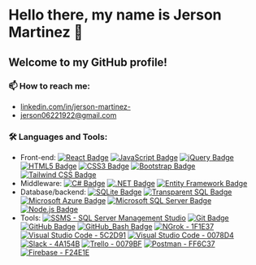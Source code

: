 # Hello there, my name is Jerson Martinez 👋 
## Welcome to my GitHub profile! 
  
### 📫 How to reach me:
  -  [linkedin.com/in/jerson-martinez-](https://www.linkedin.com/in/jerson-martinez-/)
  -  jerson06221922@gmail.com

### 🛠 Languages and Tools:
- Front-end: 
[![React Badge](https://camo.githubusercontent.com/c7a25cc5d9e443dd52290d5a83bb37d31e590e4ecda617e8e045ea3c7d98473d/68747470733a2f2f696d672e736869656c64732e696f2f62616467652f2d52656163742d3230323332413f7374796c653d666c61742d737175617265266c6f676f3d7265616374266c6f676f436f6c6f723d363144414642)](https://reactjs.org/)
[![JavaScript Badge](https://camo.githubusercontent.com/e10595846cd7eba7f2604ef79547c8842681438201484ef4cb76fe974ead8d44/68747470733a2f2f696d672e736869656c64732e696f2f62616467652f2d4a6176615363726970742d4637444631453f7374796c653d666c61742d737175617265266c6f676f3d6a617661736372697074266c6f676f436f6c6f723d626c61636b)](https://www.javascript.com/)
[![jQuery Badge](https://camo.githubusercontent.com/9749ceaf3eb92cfc6cc4d21a91ed842310eb3c0e52ebfd3b6dd5d1e7862e0e1d/68747470733a2f2f696d672e736869656c64732e696f2f62616467652f2d6a51756572792d3037363941443f7374796c653d666c61742d737175617265266c6f676f3d6a7175657279266c6f676f436f6c6f723d7768697465)](https://jquery.com/)
[![HTML5 Badge](https://camo.githubusercontent.com/6010a85175edf5787bba645d2bdad7ec26f41aafce3f5a59569352de55deed74/68747470733a2f2f696d672e736869656c64732e696f2f62616467652f2d48544d4c352d4533344632363f7374796c653d666c61742d737175617265266c6f676f3d68746d6c35266c6f676f436f6c6f723d7768697465)](https://html.spec.whatwg.org/)
[![CSS3 Badge](https://camo.githubusercontent.com/18cbf6b1e54817d05ff8f447f59cd61ccb2698890b7331454205c0a1779ea246/68747470733a2f2f696d672e736869656c64732e696f2f62616467652f2d435353332d3135373242363f7374796c653d666c61742d737175617265266c6f676f3d63737333266c6f676f436f6c6f723d7768697465)](https://developer.mozilla.org/en-US/docs/Web/CSS)
[![Bootstrap Badge](https://camo.githubusercontent.com/ea1aeca7703830699a7ef1f1291ad4579e148577ec398cf86d1334f1368bc6d5/68747470733a2f2f696d672e736869656c64732e696f2f62616467652f2d426f6f7473747261702d3739353242333f7374796c653d666c61742d737175617265266c6f676f3d626f6f747374726170266c6f676f436f6c6f723d7768697465)](https://getbootstrap.com/)
[![Tailwind CSS Badge](https://camo.githubusercontent.com/aeaa3f7f4ca1ba2d946d336edc089fabbb828a1c1c7ecf9a4697f4fc179d6117/68747470733a2f2f696d672e736869656c64732e696f2f62616467652f2d5461696c77696e645f4353532d3338423241433f7374796c653d666c61742d737175617265266c6f676f3d7461696c77696e642d637373266c6f676f436f6c6f723d7768697465)](https://tailwindcss.com/)
- Middleware: 
[![C# Badge](https://camo.githubusercontent.com/273c7df76416a7d72c61473178fc2f342d0825c924f1e9a64a513cad2fa345f2/68747470733a2f2f696d672e736869656c64732e696f2f62616467652f2d432532332d3233393132303f7374796c653d666c61742d737175617265266c6f676f3d632d7368617270266c6f676f436f6c6f723d7768697465)](https://docs.microsoft.com/en-us/dotnet/csharp/)
[![.NET Badge](https://camo.githubusercontent.com/13f218a19c27f0672a4ba92227f99d3a196ea48ae33027ca22ceeeec88c19647/68747470733a2f2f696d672e736869656c64732e696f2f62616467652f2d2e4e45542d3531324244343f7374796c653d666c61742d737175617265266c6f676f3d2e6e6574266c6f676f436f6c6f723d7768697465)](URL_TO_YOUR_DOTNET_PAGE)
[![Entity Framework Badge](https://camo.githubusercontent.com/f74ca8d3c61ca7701b624f337be719757fba77c4b0cc303884c0262b4adcd8d5/68747470733a2f2f696d672e736869656c64732e696f2f62616467652f2d456e746974792532304672616d65776f726b2d3531324244343f7374796c653d666c61742d737175617265266c6f676f3d656e746974792d6672616d65776f726b266c6f676f436f6c6f723d7768697465)](URL_TO_YOUR_ENTITY_FRAMEWORK_PAGE)
- Database/backend:
[![SQLite Badge](https://camo.githubusercontent.com/c9977226398d9931795a1617c960349a875e3d8c4342a00b3e831942282f4720/68747470733a2f2f696d672e736869656c64732e696f2f62616467652f2d53514c2d3333363739313f7374796c653d666c61742d737175617265266c6f676f3d73716c697465266c6f676f436f6c6f723d7768697465)](URL_TO_YOUR_SQLITE_PAGE)
[![Transparent SQL Badge](https://camo.githubusercontent.com/2fc227da68e8a8e05596a1b3a42786dd4b9790fb2d2ca484bac217255bb688f6/68747470733a2f2f696d672e736869656c64732e696f2f62616467652f2d5472616e736163745f53514c2d3333363739313f7374796c653d666c61742d737175617265266c6f676f3d7472616e736163742d73716c266c6f676f436f6c6f723d7768697465)](URL_TO_YOUR_TRANSPARENT_SQL_PAGE)
[![Microsoft Azure Badge](https://camo.githubusercontent.com/c5e5d66e045721b50e424180e39922d006d4fff5876e4249ae441fc7716fd3d2/68747470733a2f2f696d672e736869656c64732e696f2f62616467652f2d4d6963726f736f66745f417a7572652d3030373844343f7374796c653d666c61742d737175617265266c6f676f3d6d6963726f736f6674617a757265266c6f676f436f6c6f723d7768697465)](URL_TO_YOUR_MICROSOFT_AZURE_PAGE)
[![Microsoft SQL Server Badge](https://camo.githubusercontent.com/21176fb5f6469caf4646ca3162c6cb9453eab0c375485d6152757ffe166c00f7/68747470733a2f2f696d672e736869656c64732e696f2f62616467652f4d6963726f736f667425323053514c2532305365727665722d4343323932373f7374796c653d666c61742d737175617265266c6f676f3d6d6963726f736f667425323073716c253230736572766572266c6f676f436f6c6f723d7768697465)](URL_TO_YOUR_MICROSOFT_SQL_SERVER_PAGE)
[![Node.js Badge](https://camo.githubusercontent.com/744f7bae49b951b8b34c90c75075464fe8acc95ee2c8a1a782ee92c5629b3425/68747470733a2f2f696d672e736869656c64732e696f2f62616467652f2d4e6f64652e6a732d3333393933333f7374796c653d666c61742d737175617265266c6f676f3d6e6f64652e6a73266c6f676f436f6c6f723d7768697465)](URL_TO_YOUR_NODE_JS_PAGE)
- Tools:
[![SSMS - SQL Server Management Studio](https://camo.githubusercontent.com/e1d981a88be4586cf934eb9406da886e16f139722157d0780de78adb031cf087/68747470733a2f2f696d672e736869656c64732e696f2f62616467652f2d53534d532d4343323932373f7374796c653d666c61742d737175617265266c6f676f3d6d6963726f736f667473716c736572766572266c6f676f436f6c6f723d7768697465)](https://www.microsoft.com/en-us/sql-server)
[![Git Badge](https://camo.githubusercontent.com/3d4a55e7d45198177f13f9f10c536edd2970c43d753759585e3391d04677e56d/68747470733a2f2f696d672e736869656c64732e696f2f62616467652f2d4769742d4630353033323f7374796c653d666c61742d737175617265266c6f676f3d676974266c6f676f436f6c6f723d7768697465)](https://git-scm.com)
[![GitHub Badge](https://camo.githubusercontent.com/498b1ba4de89d10ba01d784ccfa732f886cd6d56b59d56499fad461aee7138dd/68747470733a2f2f696d672e736869656c64732e696f2f62616467652f2d4769744875622d3138313731373f7374796c653d666c61742d737175617265266c6f676f3d676974687562266c6f676f436f6c6f723d7768697465)](https://github.com)
[![GitHub_Bash Badge](https://camo.githubusercontent.com/ad5d84bf67a04cc98296e24c3009d0cafb6f50d79a1162a5819bf162ff09d139/68747470733a2f2f696d672e736869656c64732e696f2f62616467652f2d4769745f426173682d3445414132353f7374796c653d666c61742d737175617265266c6f676f3d676e752d62617368266c6f676f436f6c6f723d7768697465)](https://gnu-bash)
[![NGrok - 1F1E37](https://camo.githubusercontent.com/86880a292a4ba50dce9663acb50b59da48f41acbb442bf19fd8f3e597ef99887/68747470733a2f2f696d672e736869656c64732e696f2f62616467652f2d4e67726f6b2d3146314533373f7374796c653d666c61742d737175617265266c6f676f3d6e67726f6b266c6f676f436f6c6f723d7768697465)](https://ngrok.com/)
[![Visual Studio Code - 5C2D91](https://camo.githubusercontent.com/7a080bccb0e50a5a4b03dd76786c5764818e0614e774a542f34f14ffecca3594/68747470733a2f2f696d672e736869656c64732e696f2f62616467652f2d56697375616c5f53747564696f2d3543324439313f7374796c653d666c61742d737175617265266c6f676f3d76697375616c73747564696f266c6f676f436f6c6f723d7768697465)](https://visualstudio.microsoft.com/)
[![Visual Studio Code - 0078D4](https://camo.githubusercontent.com/02510c5ae55c7465b9ec0c7309eff6326477cbcffa155adffebd2f5510f12690/68747470733a2f2f696d672e736869656c64732e696f2f62616467652f2d56535f436f64652d3030374143433f7374796c653d666c61742d737175617265266c6f676f3d76697375616c73747564696f636f6465266c6f676f436f6c6f723d7768697465)](https://visualstudio.com)
[![Slack - 4A154B](https://camo.githubusercontent.com/1a4464ec786fc918a80c3fd5c6cdcbf78c95f77f20a531cf30a8f593894ecf31/68747470733a2f2f696d672e736869656c64732e696f2f62616467652f2d536c61636b2d3441313534423f7374796c653d666c61742d737175617265266c6f676f3d736c61636b266c6f676f436f6c6f723d7768697465)](https://slack.com/)
[![Trello - 0079BF](https://camo.githubusercontent.com/622dfcc87ec4ff78086065024bf1f083352601bbc509fd8faf01866b2e2359c6/68747470733a2f2f696d672e736869656c64732e696f2f62616467652f2d5472656c6c6f2d3030373942463f7374796c653d666c61742d737175617265266c6f676f3d7472656c6c6f266c6f676f436f6c6f723d7768697465)](https://trello.com/)
[![Postman - FF6C37](https://camo.githubusercontent.com/9979e17e880c21b17a565c75a46d36627a90e2ee3761f6e5ee26666a8554dee8/68747470733a2f2f696d672e736869656c64732e696f2f62616467652f2d506f73746d616e2d4646364333373f7374796c653d666c61742d737175617265266c6f676f3d706f73746d616e266c6f676f436f6c6f723d7768697465)](https://www.postman.com/)
[![Firebase - F24E1E](https://camo.githubusercontent.com/6cde9d117f89542702e6b0f8e3fc6a3cbdb36737b9f5051fe630515a38162ba7/68747470733a2f2f696d672e736869656c64732e696f2f62616467652f2d4669676d612d4632344531453f7374796c653d666c61742d737175617265266c6f676f3d6669676d61266c6f676f436f6c6f723d7768697465)](https://firebase.google.com/)
